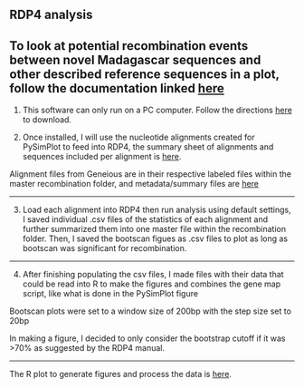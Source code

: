 RDP4 analysis
---
To look at potential recombination events between novel Madagascar sequences and other described reference sequences in a plot, follow the documentation linked [here](http://web.cbio.uct.ac.za/~darren/RDP4Manual.pdf)
---
1. This software can only run on a PC computer. Follow the directions [here](http://web.cbio.uct.ac.za/~darren/rdp.html) to download. 

2. Once installed, I will use the nucleotide alignments created for PySimPlot to feed into RDP4, the summary sheet of alignments and sequences included per alignment is [here](https://github.com/brooklabteam/mada-bat-picornavirus/blob/main/recombination/recombination_references.xlsx).

Alignment files from Geneious are in their respective labeled files within the master recombination folder, and metadata/summary files are [here](https://github.com/brooklabteam/mada-bat-picornavirus/tree/main/recombination)

---

3. Load each alignment into RDP4 then run analysis using default settings, I saved individual .csv files of the statistics of each alignment and further summarized them into one master file within the recombination folder. Then, I saved the bootscan figues as .csv files to plot as long as bootscan was significant for recombination. 

---
4. After finishing populating the csv files, I made files with their data that could be read into R to make the figures and combines the gene map script, like what is done in the PySimPlot figure

Bootscan plots were set to a window size of 200bp with the step size set to 20bp

In making a figure, I decided to only consider the bootstrap cutoff if it was >70% as suggested by the RDP4 manual.

---

The R plot to generate figures and process the data is [here](https://github.com/brooklabteam/mada-bat-picornavirus/tree/main/recombination).
